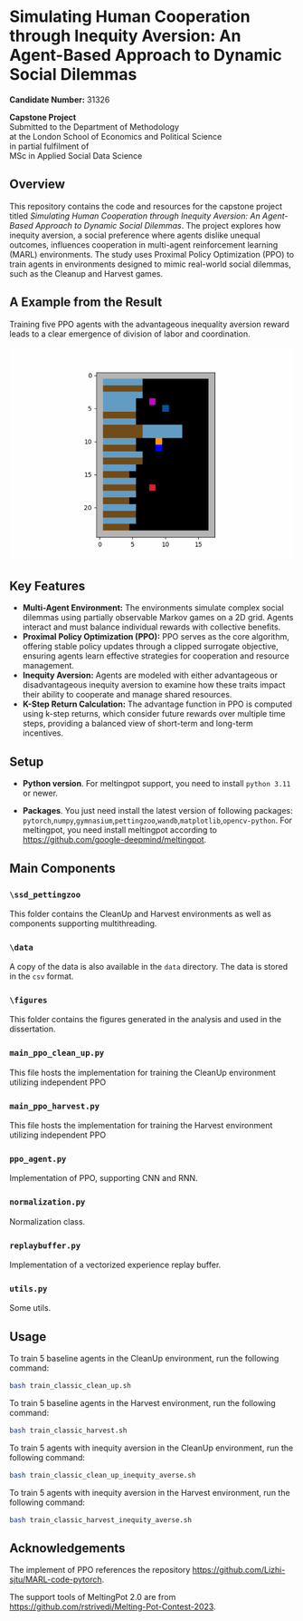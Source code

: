 # Simulating Human Cooperation through Inequity Aversion: An Agent-Based Approach to Dynamic Social Dilemmas

**Candidate Number:** 31326

**Capstone Project**  
Submitted to the Department of Methodology  
at the London School of Economics and Political Science  
in partial fulfilment of  
MSc in Applied Social Data Science

## Overview

This repository contains the code and resources for the capstone project titled *Simulating Human Cooperation through Inequity Aversion: An Agent-Based Approach to Dynamic Social Dilemmas*. The project explores how inequity aversion, a social preference where agents dislike unequal outcomes, influences cooperation in multi-agent reinforcement learning (MARL) environments. The study uses Proximal Policy Optimization (PPO) to train agents in environments designed to mimic real-world social dilemmas, such as the Cleanup and Harvest games.

## A Example from the Result
Training five PPO agents with the advantageous inequality aversion reward leads to a clear emergence of division of labor and coordination.

![gif of results](videos/100_trajectory.gif)

## Key Features

- **Multi-Agent Environment:** The environments simulate complex social dilemmas using partially observable Markov games on a 2D grid. Agents interact and must balance individual rewards with collective benefits.
- **Proximal Policy Optimization (PPO):** PPO serves as the core algorithm, offering stable policy updates through a clipped surrogate objective, ensuring agents learn effective strategies for cooperation and resource management.
- **Inequity Aversion:** Agents are modeled with either advantageous or disadvantageous inequity aversion to examine how these traits impact their ability to cooperate and manage shared resources.
- **K-Step Return Calculation:** The advantage function in PPO is computed using k-step returns, which consider future rewards over multiple time steps, providing a balanced view of short-term and long-term incentives.

## Setup
* **Python version**. For meltingpot support, you need to install `python 3.11` or newer.

* **Packages**. You just need install the latest version of following packages: `pytorch`,`numpy`,`gymnasium`,`pettingzoo`,`wandb`,`matplotlib`,`opencv-python`.
For meltingpot, you need install meltingpot according to <https://github.com/google-deepmind/meltingpot>.
## Main Components
### `\ssd_pettingzoo`
This folder contains the CleanUp and Harvest environments as well as components supporting multithreading.

### `\data`
A copy of the data is also available in the `data` directory. The data is stored in the `csv` format.

### `\figures`
This folder contains the figures generated in the analysis and used in the dissertation.

### `main_ppo_clean_up.py`
This file hosts the implementation for training the CleanUp environment utilizing independent PPO 

### `main_ppo_harvest.py`
This file hosts the implementation for training the Harvest environment utilizing independent PPO 

### `ppo_agent.py`
Implementation of PPO, supporting CNN and RNN.

### `normalization.py`
Normalization class.

### `replaybuffer.py`
Implementation of a vectorized experience replay buffer.

### `utils.py`
Some utils.

## Usage
To train 5 baseline agents in the CleanUp environment, run the following command:
```bash
bash train_classic_clean_up.sh
```
To train 5 baseline agents in the Harvest environment, run the following command:
```bash
bash train_classic_harvest.sh
```
To train 5 agents with inequity aversion in the CleanUp environment, run the following command:
```bash
bash train_classic_clean_up_inequity_averse.sh
```
To train 5 agents with inequity aversion in the Harvest environment, run the following command:
```bash
bash train_classic_harvest_inequity_averse.sh
```


## Acknowledgements
The implement of PPO references the repository https://github.com/Lizhi-sjtu/MARL-code-pytorch.

The support tools of MeltingPot 2.0 are from https://github.com/rstrivedi/Melting-Pot-Contest-2023.
